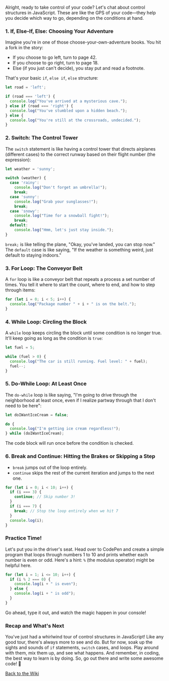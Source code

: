 Alright, ready to take control of your code? Let's chat about control structures in JavaScript. These are like the GPS of your code—they help you decide which way to go, depending on the conditions at hand.

### 1. If, Else-If, Else: Choosing Your Adventure

Imagine you're in one of those choose-your-own-adventure books. You hit a fork in the story:

- If you choose to go left, turn to page 42.
- If you choose to go right, turn to page 18.
- Else (if you just can't decide), you stay put and read a footnote.

That's your basic `if`, `else if`, `else` structure:

```javascript
let road = 'left';

if (road === 'left') {
  console.log("You've arrived at a mysterious cave.");
} else if (road === 'right') {
  console.log("You've stumbled upon a hidden beach.");
} else {
  console.log("You're still at the crossroads, undecided.");
}
```

### 2. Switch: The Control Tower

The `switch` statement is like having a control tower that directs airplanes (different cases) to the correct runway based on their flight number (the expression):

```javascript
let weather = 'sunny';

switch (weather) {
  case 'rainy':
    console.log("Don't forget an umbrella!");
    break;
  case 'sunny':
    console.log("Grab your sunglasses!");
    break;
  case 'snowy':
    console.log("Time for a snowball fight!");
    break;
  default:
    console.log("Hmm, let's just stay inside.");
}
```

`break;` is like telling the plane, "Okay, you've landed, you can stop now." The `default` case is like saying, "If the weather is something weird, just default to staying indoors."

### 3. For Loop: The Conveyor Belt

A `for` loop is like a conveyor belt that repeats a process a set number of times. You tell it where to start the count, where to end, and how to step through items:

```javascript
for (let i = 0; i < 5; i++) {
  console.log("Package number " + i + " is on the belt.");
}
```

### 4. While Loop: Circling the Block

A `while` loop keeps circling the block until some condition is no longer true. It'll keep going as long as the condition is `true`:

```javascript
let fuel = 5;

while (fuel > 0) {
  console.log("The car is still running. Fuel level: " + fuel);
  fuel--;
}
```

### 5. Do-While Loop: At Least Once

The `do-while` loop is like saying, "I'm going to drive through the neighborhood at least once, even if I realize partway through that I don't need to be here":

```javascript
let doIWantIceCream = false;

do {
  console.log("I'm getting ice cream regardless!");
} while (doIWantIceCream);
```

The code block will run once before the condition is checked.

### 6. Break and Continue: Hitting the Brakes or Skipping a Step

- `break` jumps out of the loop entirely.
- `continue` skips the rest of the current iteration and jumps to the next one.

```javascript
for (let i = 0; i < 10; i++) {
  if (i === 3) {
    continue; // Skip number 3!
  }
  if (i === 7) {
    break; // Stop the loop entirely when we hit 7
  }
  console.log(i);
}
```

### Practice Time!

Let's put you in the driver's seat. Head over to CodePen and create a simple program that loops through numbers 1 to 10 and prints whether each number is even or odd. Here's a hint: `%` (the modulus operator) might be helpful here.

```javascript
for (let i = 1; i <= 10; i++) {
  if (i % 2 === 0) {
    console.log(i + " is even");
  } else {
    console.log(i + " is odd");
  }
}
```

Go ahead, type it out, and watch the magic happen in your console!

### Recap and What's Next

You've just had a whirlwind tour of control structures in JavaScript! Like any good tour, there's always more to see and do. But for now, soak up the sights and sounds of `if` statements, `switch` cases, and loops. Play around with them, mix them up, and see what happens. And remember, in coding, the best way to learn is by doing. So, go out there and write some awesome code! 🚀

[Back to the Wiki](https://github.com/nayaba/pw-wiki)
